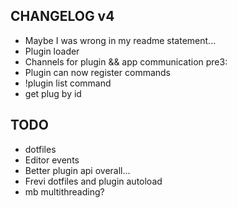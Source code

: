 ## CHANGELOG v4
- Maybe I was wrong in my readme statement...
- Plugin loader
- Channels for plugin && app communication
pre3:
- Plugin can now register commands
- !plugin list command
- get plug by id
## TODO
- dotfiles
- Editor events
- Better plugin api overall...
- Frevi dotfiles and plugin autoload
- mb multithreading?

